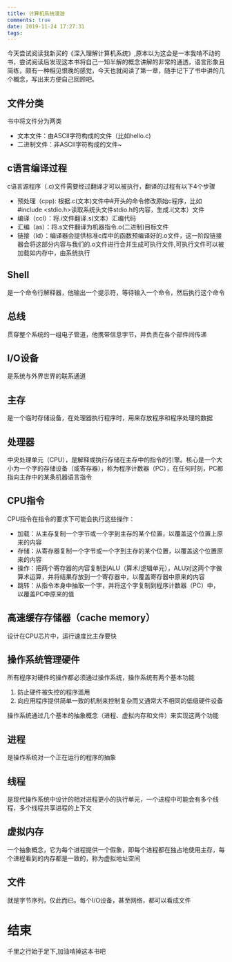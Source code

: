 ```yaml
---
title: 计算机系统漫游
comments: true
date: 2019-11-24 17:27:31
tags:
---
```


今天尝试阅读我新买的《深入理解计算机系统》,原本以为这会是一本我啃不动的书，尝试阅读后发现这本书将自己一知半解的概念讲解的非常的通透，语言形象且简练，颇有一种相见恨晚的感觉，今天也就阅读了第一章，随手记下了书中讲的几个概念，写出来方便自己回顾吧。

## 文件分类

书中将文件分为两类

* 文本文件：由ASCII字符构成的文件（比如hello.c)
* 二进制文件：非ASCII字符构成的文件~

## c语言编译过程

c语言源程序（.c)文件需要经过翻译才可以被执行，翻译的过程有以下4个步骤

* 预处理（cpp): 根据.c(文本)文件中#开头的命令修改原始c程序，比如#include <stdio.h>读取系统头文件stdio.h的内容，生成.i(文本）文件
* 编译（ccl）：将.i文件翻译.s(文本）汇编代码
* 汇编（as）：将.s文件翻译为机器指令.o(二进制)目标文件
* 链接（ld）：编译器会提供标准c库中的函数预编译好的.o文件，这一阶段链接器会将这部分内容与我们的.o文件进行合并生成可执行文件,可执行文件可以被加载如内存中，由系统执行

## Shell

是一个命令行解释器，他输出一个提示符，等待输入一个命令，然后执行这个命令

## 总线

贯穿整个系统的一组电子管道，他携带信息字节，并负责在各个部件间传递

## I/O设备

是系统与外界世界的联系通道

## 主存

是一个临时存储设备，在处理器执行程序时，用来存放程序和程序处理的数据

## 处理器

中央处理单元（CPU），是解释或执行存储在主存中的指令的引擎。核心是一个大小为一个字的存储设备（或寄存器），称为程序计数器（PC），在任何时刻，PC都指向主存中的某条机器语言指令

## CPU指令

CPU指令在指令的要求下可能会执行这些操作：

* 加载：从主存复制一个字节或一个字到主存的某个位置，以覆盖这个位置上原来的内容
* 存储：从寄存器复制一个字节或一个字到主存的某个位置，以覆盖这个位置原来的内容
* 操作：把两个寄存器的内容复制到ALU（算术/逻辑单元），ALU对这两个字做算术运算，并将结果存放到一个寄存器中，以覆盖寄存器中原来的内容
* 跳转：从指令本身中抽取一个字，并将这个字复制到程序计数器（PC）中，以覆盖PC中原来的值

## 高速缓存存储器（cache memory）

设计在CPU芯片中，运行速度比主存要快

## 操作系统管理硬件

所有程序对硬件的操作都必须通过操作系统，操作系统有两个基本功能
1. 防止硬件被失控的程序滥用
2. 向应用程序提供简单一致的机制来控制复杂而又通常大不相同的低级硬件设备


操作系统通过几个基本的抽象概念（进程、虚拟内存和文件）来实现这两个功能


## 进程

是操作系统对一个正在运行的程序的抽象

## 线程

是现代操作系统中设计的相对进程更小的执行单元，一个进程中可能会有多个线程，多个线程共享进程的上下文

## 虚拟内存

一个抽象概念，它为每个进程提供一个假象，即每个进程都在独占地使用主存，每个进程看到的内存都是一致的，称为虚拟地址空间

## 文件

就是字节序列，仅此而已。每个I/O设备，甚至网络，都可以看成文件


# 结束

千里之行始于足下,加油啃掉这本书吧

